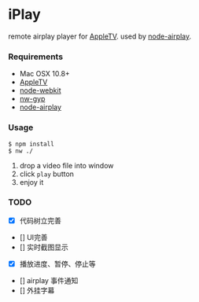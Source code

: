 iPlay
=================

remote airplay player for [AppleTV](http://www.apple.com/appletv/).
used by [node-airplay](https://github.com/zfkun/node-airplay).

### Requirements

* Mac OSX 10.8+
* [AppleTV](http://www.apple.com/appletv/)
* [node-webkit](https://github.com/rogerwang/node-webkit)
* [nw-gyp](https://github.com/rogerwang/nw-gyp)
* [node-airplay](https://github.com/zfkun/node-airplay)


### Usage

	$ npm install
	$ nw ./
	
1. drop a video file into window
2. click `play` button
3. enjoy it


### TODO

+ [x] 代码树立完善
+ [] UI完善
+ [] 实时截图显示
+ [x] 播放进度、暂停、停止等
+ [] airplay 事件通知
+ [] 外挂字幕



